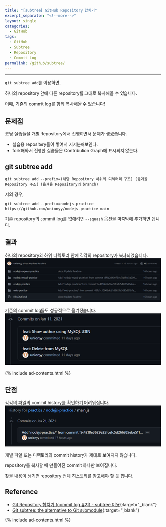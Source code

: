 ```yaml
---
title: "[subtree] GitHub Repository 합치기"
excerpt_separator: "<!--more-->"
layout: single
categories:
  - GitHub
tags:
  - GitHub
  - Subtree
  - Repository
  - Commit Log
permalink: /github/subtree/
---
```

---

`git subtree add`를 이용하면,

하나의 repository 안에 다른 repository를 그대로 복사해올 수 있습니다.

이때, 기존의 commit log를 함께 복사해올 수 있습니다!
<!--more-->

## 문제점
코딩 실습들을 개별 Repository에서 진행하면서 문제가 생겼습니다.
* 실습용 repository들이 쌓여서 지저분해보인다.
* fork해와서 진행한 실습들은 Contribution Graph에 표시되지 않는다.

## git subtree add

```
git subtree add --prefix=(해당 Repository 하위의 디렉터리 구조) (옮겨올 Repository 주소) (옮겨올 Repository의 branch) 
```

저의 경우,
```
git subtree add --prefix=nodejs-practice https://github.com/unionyy/nodejs-practice main
```

기존 repository의 commit log를 없애려면 `--squash` 옵션을 마지막에 추가하면 됩니다.

## 결과
하나의 repository의 하위 디렉토리 안에 각각의 repository가 복사되었습니다.
![success](/assets/post-images/subtree0.PNG)

기존의 commit log들도 성공적으로 옮겨졌습니다.
![commit](/assets/post-images/subtree1.PNG)

{% include ad-contents.html %}

## 단점
각각의 파일의 commit history를 확인하기 어려워집니다.
![bad](/assets/post-images/subtree2.PNG)

개별 파일 또는 디렉토리의 commit history가 제대로 보여지지 않습니다.

repository를 복사할 때 만들어진 commit 하나만 보여집니다.

찾을 내용이 생기면 repository 전체 히스토리를 참고해야 할 듯 합니다.

## Reference
* [Git Repository 합치기 (commit log 유지) - subtree 이용](http://yeoseon.kr/git-repository-habcigi-commit-log-yuji-subtree-iyong/){:target="_blank"}
* [Git subtree: the alternative to Git submodule](https://www.atlassian.com/git/tutorials/git-subtree){:target="_blank"}

{% include ad-contents.html %}